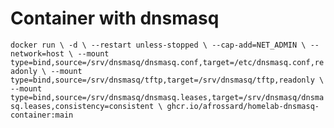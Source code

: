 # Container with dnsmasq

`docker run \
    -d \
    --restart unless-stopped \
    --cap-add=NET_ADMIN \
    --network=host \
    --mount type=bind,source=/srv/dnsmasq/dnsmasq.conf,target=/etc/dnsmasq.conf,readonly \
    --mount type=bind,source=/srv/dnsmasq/tftp,target=/srv/dnsmasq/tftp,readonly \
    --mount type=bind,source=/srv/dnsmasq/dnsmasq.leases,target=/srv/dnsmasq/dnsmasq.leases,consistency=consistent \
    ghcr.io/afrossard/homelab-dnsmasq-container:main`
